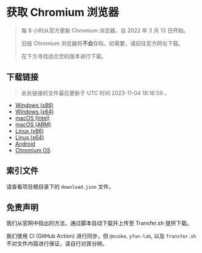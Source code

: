 # 获取 Chromium 浏览器

> 每 8 小时从官方更新 Chromium 浏览器，自 2022 年 3 月 13 日开始。
> 
> 旧版 Chromium 浏览器将**不会**存档，如需要，请前往官方网址下载。
>
> 在下方寻找适合您的版本进行下载。

## 下载链接

> 此处链接的文件最后更新于 UTC 时间 2023-11-04 16:16:59
。

- [Windows (x86)](https://transfer.sh/CXDj6AIDdG/Win.zip)
- [Windows (x64)](https://transfer.sh/wNDfMRhkdr/Win_x64.zip)
- [macOS (Intel)](https://transfer.sh/WqibI0nJXU/Mac.zip)
- [macOS (ARM)](https://transfer.sh/RRDBaNTsvF/Mac_Arm.zip)
- [Linux (x86)](https://transfer.sh/JruLjUU0t0/Linux.zip)
- [Linux (x64)](https://transfer.sh/jDeNPKpYKq/Linux_x64.zip)
- [Android](https://transfer.sh/RKvvy6pTDa/Android.zip)
- [Chromium OS](https://transfer.sh/ci2XTYQuiY/Linux_ChromiumOS_Full.zip)

## 索引文件

请查看项目根目录下的 `download.json` 文件。

## 免责声明

我们从官网中指出的方法，通过脚本自动下载并上传至 Transfer.sh 提供下载。

我们使用 CI (GitHub Action) 进行同步，但 `@ocoke`, `yfun-lab`, 以及 `Transfer.sh` 不对文件内容进行保证，请自行对其分辨。
